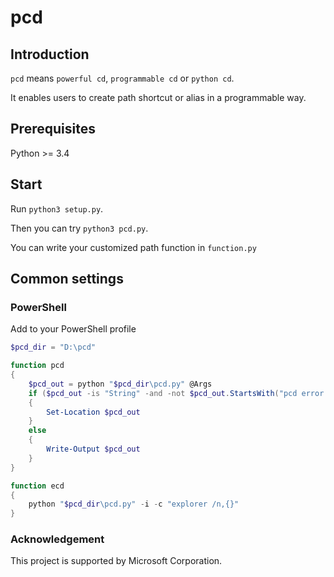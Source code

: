 # pcd

## Introduction

`pcd` means `powerful cd`, `programmable cd` or `python cd`.

It enables users to create path shortcut or alias in a programmable way.

## Prerequisites

Python >= 3.4

## Start

Run `python3 setup.py`.

Then you can try `python3 pcd.py`.

You can write your customized path function in `function.py`

## Common settings

### PowerShell

Add to your PowerShell profile

``` powershell
$pcd_dir = "D:\pcd"

function pcd
{
    $pcd_out = python "$pcd_dir\pcd.py" @Args
    if ($pcd_out -is "String" -and -not $pcd_out.StartsWith("pcd error: "))
    {
        Set-Location $pcd_out
    }
    else
    {
        Write-Output $pcd_out
    }
}

function ecd
{
    python "$pcd_dir\pcd.py" -i -c "explorer /n,{}"
}
```

### Acknowledgement

This project is supported by Microsoft Corporation.
